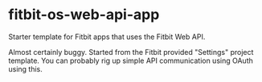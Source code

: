 # fitbit-os-web-api-app
Starter template for Fitbit apps that uses the Fitbit Web API.

Almost certainly buggy. Started from the Fitbit provided "Settings" project template. You can probably rig up simple API communication using OAuth using this.
